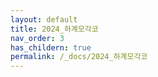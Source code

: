 ```yaml
---
layout: default
title: 2024_하계모각코
nav_order: 3
has_childern: true
permalink: /_docs/2024_하계모각코
---
```

